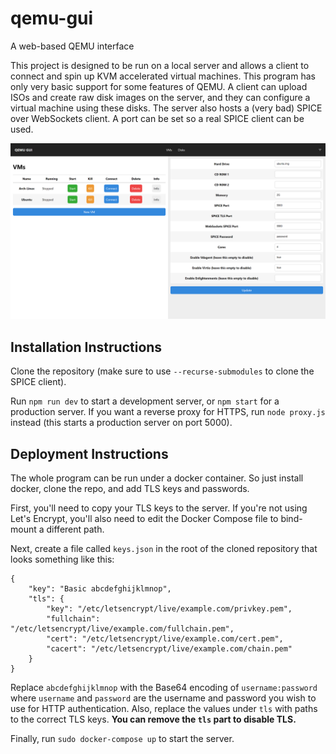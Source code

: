 # qemu-gui

A web-based QEMU interface

This project is designed to be run on a local server and allows a client to connect and spin up KVM accelerated virtual machines. This program has only very basic support for some features of QEMU. A client can upload ISOs and create raw disk images on the server, and they can configure a virtual machine using these disks. The server also hosts a (very bad) SPICE over WebSockets client. A port can be set so a real SPICE client can be used.

![Screenshot](screenshot.png)

## Installation Instructions

Clone the repository (make sure to use `--recurse-submodules` to clone the SPICE client).

Run `npm run dev` to start a development server, or `npm start` for a production server. If you want a reverse proxy for HTTPS, run `node proxy.js` instead (this starts a production server on port 5000).

## Deployment Instructions

The whole program can be run under a docker container. So just install docker, clone the repo, and add TLS keys and passwords.

First, you'll need to copy your TLS keys to the server. If you're not using Let's Encrypt, you'll also need to edit the Docker Compose file to bind-mount a different path.

Next, create a file called `keys.json` in the root of the cloned repository that looks something like this:

    {
        "key": "Basic abcdefghijklmnop",
        "tls": {
            "key": "/etc/letsencrypt/live/example.com/privkey.pem",
            "fullchain": "/etc/letsencrypt/live/example.com/fullchain.pem",
            "cert": "/etc/letsencrypt/live/example.com/cert.pem",
            "cacert": "/etc/letsencrypt/live/example.com/chain.pem"
        }
    }

Replace `abcdefghijklmnop` with the Base64 encoding of `username:password` where `username` and `password` are the username and password you wish to use for HTTP authentication. Also, replace the values under `tls` with paths to the correct TLS keys. **You can remove the `tls` part to disable TLS.**

Finally, run `sudo docker-compose up` to start the server.
